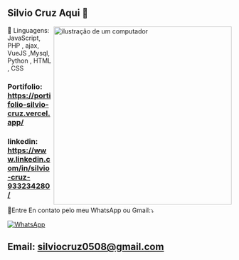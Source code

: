 ## Silvio Cruz Aqui 👋
<img
  src="https://raw.githubusercontent.com/MicaelliMedeiros/micaellimedeiros/master/image/computer-illustration.png"
  alt="ilustração de um computador"
  alt="ilustração de um computador"
  min-width="200px"
  max-width="200px"
  width="400px"
  align="right"
/>

<p align="left">
  🦄 Linguagens: JavaScript, PHP , ajax, VueJS ,Mysql,  Python , HTML , CSS
</p>

### Portifolio: https://portifolio-silvio-cruz.vercel.app/

### linkedin: https://www.linkedin.com/in/silvio-cruz-933234280/

<p align="left">💌Entre En contato pelo meu WhatsApp ou Gmail:⤵️</p>

<a href="https://meu-zapp.vercel.app/" title="WhatsApp" target="_blank">
    <img
      src="https://img.shields.io/badge/-WhatsApp-25d366?style=flat-square&labelColor=25d366&logo=whatsapp&logoColor=white"
      alt="WhatsApp"
    />
  </a>
  
</p>

## Email: silviocruz0508@gmail.com
